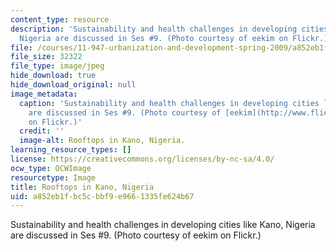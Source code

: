 ```yaml
---
content_type: resource
description: 'Sustainability and health challenges in developing cities like Kano,
  Nigeria are discussed in Ses #9. (Photo courtesy of eekim on Flickr.)'
file: /courses/11-947-urbanization-and-development-spring-2009/a852eb1fbc5cbbf9e9661335fe624b67_11-947s09.jpg
file_size: 32322
file_type: image/jpeg
hide_download: true
hide_download_original: null
image_metadata:
  caption: 'Sustainability and health challenges in developing cities like Kano, Nigeria
    are discussed in Ses #9. (Photo courtesy of [eekim](http://www.flickr.com/photos/eekim/2635117672/)
    on Flickr.)'
  credit: ''
  image-alt: Rooftops in Kano, Nigeria.
learning_resource_types: []
license: https://creativecommons.org/licenses/by-nc-sa/4.0/
ocw_type: OCWImage
resourcetype: Image
title: Rooftops in Kano, Nigeria
uid: a852eb1f-bc5c-bbf9-e966-1335fe624b67
---
```

Sustainability and health challenges in developing cities like Kano, Nigeria are discussed in Ses #9. (Photo courtesy of eekim on Flickr.)